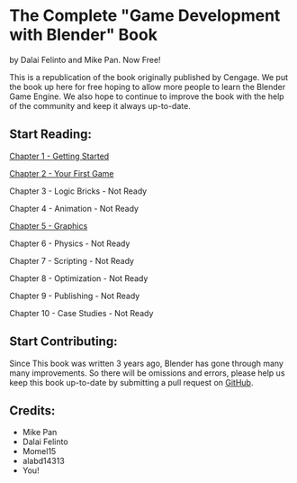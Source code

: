 # The Complete "Game Development with Blender" Book
by Dalai Felinto and Mike Pan. Now Free!

This is a republication of the book originally published by Cengage. We put the book up here for free hoping to allow more people to learn the Blender Game Engine. We also hope to continue to improve the book with the help of the community and keep it always up-to-date.

## Start Reading:

[Chapter 1 - Getting Started](text/01-GettingStarted.md)

[Chapter 2 - Your First Game](text/02-FirstGame.md)

Chapter 3 - Logic Bricks - Not Ready

Chapter 4 - Animation - Not Ready

[Chapter 5 - Graphics](text/05-Graphics.md)

Chapter 6 - Physics - Not Ready

Chapter 7 - Scripting - Not Ready

Chapter 8 - Optimization - Not Ready

Chapter 9 - Publishing - Not Ready

Chapter 10 - Case Studies - Not Ready

## Start Contributing:
Since This book was written 3 years ago, Blender has gone through many many improvements. So there will be omissions and errors, please help us keep this book up-to-date by submitting a pull request on [GitHub](https://github.com/mikepan/GameEngineBook/).

## Credits:
- Mike Pan
- Dalai Felinto
- Momel15
- alabd14313
- You!
